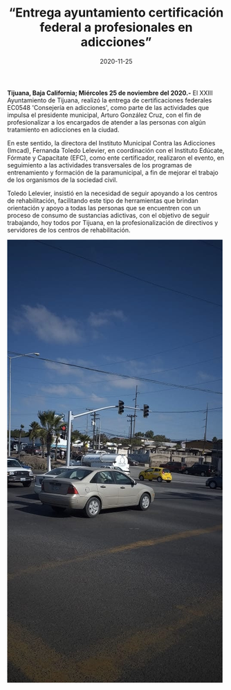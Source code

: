 ﻿---
layout: blog
title:  “Entrega ayuntamiento certificación federal a profesionales en adicciones”
date:  2020-11-25
categories: tijuana
permalink: /:categories/:title:output_ext
image: /img/cnr/entrega-ayuntamiento-certificacion.jpg
autor: 
---

**Tijuana, Baja California; Miércoles 25 de noviembre del 2020.-** El XXIII Ayuntamiento de Tijuana, realizó la entrega de certificaciones federales EC0548 'Consejería en adicciones', como parte de las actividades que impulsa el presidente municipal, Arturo González Cruz, con el fin de profesionalizar a los encargados de atender a las personas con algún tratamiento en adicciones en la ciudad.

En este sentido, la directora del Instituto Municipal Contra las Adicciones (Imcad), Fernanda Toledo Lelevier, en coordinación con el Instituto Edúcate, Fórmate y Capacítate (EFC), como ente certificador, realizaron el evento, en seguimiento a las actividades transversales de los programas de entrenamiento y formación de la paramunicipal, a fin de mejorar el trabajo de los organismos de la sociedad civil.

Toledo Lelevier, insistió en la necesidad de seguir apoyando a los centros de rehabilitación, facilitando este tipo de herramientas que brindan orientación y apoyo a todas las personas que se encuentren con un proceso de consumo de sustancias adictivas, con el objetivo de seguir trabajando, hoy todos por Tijuana, en la profesionalización de directivos y servidores de los centros de rehabilitación.

<div id="carouselExampleSlidesOnly" class="carousel slide" data-ride="carousel">
  <div class="carousel-inner">
    <div class="carousel-item active">
       <img class="d-block w-100" src="/img/cnr/manejar-con-precaucion.jpg" loading="lazy"  alt="manejar con precaucion">
    </div>
  </div>
</div>